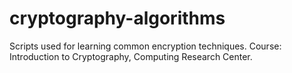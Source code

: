 # cryptography-algorithms
Scripts used for learning common encryption techniques. Course: Introduction to Cryptography, Computing Research Center.
